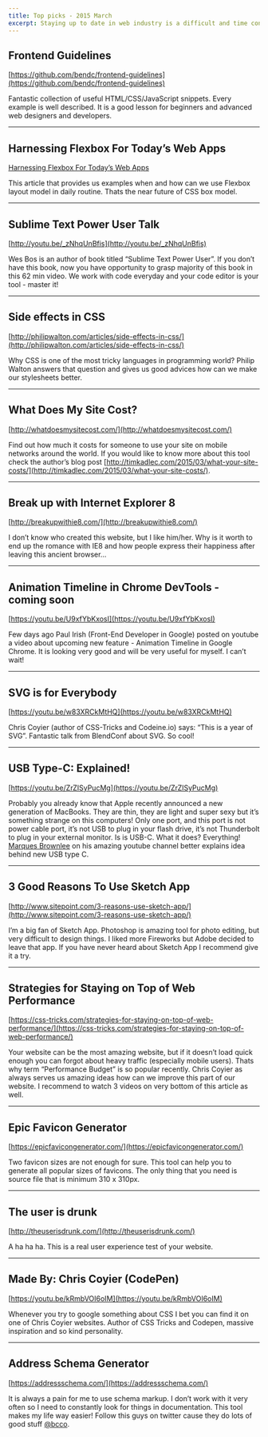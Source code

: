 ```yaml
---
title: Top picks - 2015 March
excerpt: Staying up to date in web industry is a difficult and time consuming task. I would like to share with you my top finds from the past month.
---
```


## Frontend Guidelines

[https://github.com/bendc/frontend-guidelines](https://github.com/bendc/frontend-guidelines)

Fantastic collection of useful HTML/CSS/JavaScript snippets. Every example is well described. It is a good lesson for beginners and advanced web designers and developers.

- - -

## Harnessing Flexbox For Today’s Web Apps

[Harnessing Flexbox For Today’s Web Apps](http://www.smashingmagazine.com/2015/03/02/harnessing-flexbox-for-todays-web-apps/)

This article that provides us examples when and how can we use Flexbox layout model in daily routine. Thats the near future of CSS box model.

- - -

## Sublime Text Power User Talk

[http://youtu.be/_zNhqUnBfis](http://youtu.be/_zNhqUnBfis)

Wes Bos is an author of book titled “Sublime Text Power User”. If you don’t have this book, now you have opportunity to grasp majority of this book in this 62 min video. We work with code everyday and your code editor is your tool - master it!

- - -

## Side effects in CSS

[http://philipwalton.com/articles/side-effects-in-css/](http://philipwalton.com/articles/side-effects-in-css/)

Why CSS is one of the most tricky languages in programming  world? Philip Walton answers that question and gives us good advices how can we make our stylesheets better.

- - -

## What Does My Site Cost?

[http://whatdoesmysitecost.com/](http://whatdoesmysitecost.com/)

Find out how much it costs for someone to use your site on mobile networks around the world. If you would like to know more about this tool check the author’s blog post [http://timkadlec.com/2015/03/what-your-site-costs/](http://timkadlec.com/2015/03/what-your-site-costs/).

- - -

## Break up with Internet Explorer 8

[http://breakupwithie8.com/](http://breakupwithie8.com/)

I don’t know who created this website, but I like him/her. Why is it worth to end up the romance with IE8 and how people express their happiness after leaving this ancient browser…

- - -

## Animation Timeline in Chrome DevTools - coming soon

[https://youtu.be/U9xfYbKxosI](https://youtu.be/U9xfYbKxosI)

Few days ago Paul Irish (Front-End Developer in Google) posted on youtube a video about upcoming new feature - Animation Timeline in Google Chrome. It is looking very good and will be very useful for myself. I can’t wait!

- - -

## SVG is for Everybody

[https://youtu.be/w83XRCkMtHQ](https://youtu.be/w83XRCkMtHQ)

Chris Coyier (author of CSS-Tricks and Codeine.io) says: “This is a year of SVG”. Fantastic talk from BlendConf about SVG. So cool!

- - -

## USB Type-C: Explained!

[https://youtu.be/ZrZISyPucMg](https://youtu.be/ZrZISyPucMg)

Probably you already know that Apple recently announced a new generation of MacBooks. They are thin, they are light and super sexy but it’s something strange on this computers! Only one port, and this port is not power cable port, it’s not USB to plug in your flash drive, it’s not Thunderbolt to plug in your external monitor. Is is USB-C. What it does? Everything! [Marques Brownlee](https://twitter.com/mkbhd) on his amazing youtube channel better explains idea behind new USB type C.

- - -

## 3 Good Reasons To Use Sketch App

[http://www.sitepoint.com/3-reasons-use-sketch-app/](http://www.sitepoint.com/3-reasons-use-sketch-app/)

I’m a big fan of Sketch App. Photoshop is amazing tool for photo editing, but very difficult to design things. I liked more Fireworks but Adobe decided to leave that app. If you have never heard about Sketch App I recommend give it a try.

- - -

## Strategies for Staying on Top of Web Performance

[https://css-tricks.com/strategies-for-staying-on-top-of-web-performance/](https://css-tricks.com/strategies-for-staying-on-top-of-web-performance/)

Your website can be the most amazing website, but if it doesn’t load quick enough you can forgot about heavy traffic (especially mobile users). Thats why term “Performance Budget” is so popular recently. Chris Coyier as always serves us amazing ideas how can we improve this part of our website. I recommend to watch 3 videos on very bottom of this article as well.

- - -

## Epic Favicon Generator

[https://epicfavicongenerator.com/](https://epicfavicongenerator.com/)

Two favicon sizes are not enough for sure. This tool can help you to generate all popular sizes of favicons. The only thing that you need is source file that is minimum 310 x 310px.

- - -

## The user is drunk

[http://theuserisdrunk.com/](http://theuserisdrunk.com/)

A ha ha ha. This is a real user experience test of your website.

- - -

## Made By: Chris Coyier (CodePen)

[https://youtu.be/kRmbVOI6oIM](https://youtu.be/kRmbVOI6oIM)

Whenever you try to google something about CSS I bet you can find it on one of Chris Coyier websites. Author of CSS Tricks and Codepen, massive inspiration and so kind personality.

- - -

## Address Schema Generator

[https://addressschema.com/](https://addressschema.com/)

It is always a pain for me to use schema markup. I don’t work with it very often so I need to constantly look for things in documentation. This tool makes my life way easier! Follow this guys on twitter cause they do lots of good stuff [@bcco](https://twitter.com/bcco).